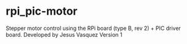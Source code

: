 rpi_pic-motor
=============

Stepper motor control using the RPi board (type B, rev 2) + PIC driver board. 
Developed by Jesus Vasquez
Version 1
